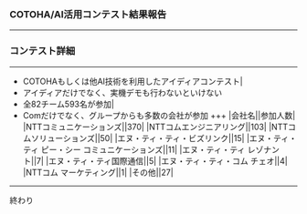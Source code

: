 ### COTOHA/AI活用コンテスト結果報告
---
### コンテスト詳細
---
- COTOHAもしくは他AI技術を利用したアイディアコンテスト|
 - アイディアだけでなく、実機デモも行わないといけない
- 全82チーム593名が参加|
 - Comだけでなく、グループからも多数の会社が参加
+++
|会社名||参加人数|
|NTTコミュニケーションズ||370|
|NTTコムエンジニアリング||103|
|NTTコムソリューションズ||50|
|エヌ・ティ・ティ・ビズリンク||15|
|エヌ・ティ・ティ ピー・シー コミュニケーションズ||11|
|エヌ・ティ・ティ レゾナント||7|
|エヌ・ティ・ティ国際通信||5|
|エヌ・ティ・ティ・コム チェオ||4|
|NTTコム マーケティング||1| 
|その他||27|

---

終わり
